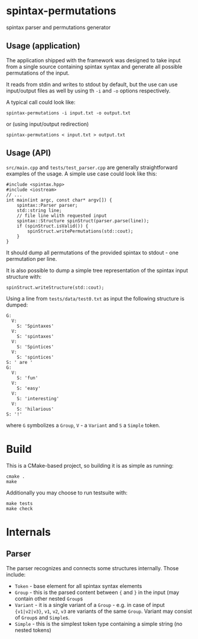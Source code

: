 spintax-permutations
====================
spintax parser and permutations generator

Usage (application)
-------------------

The application shipped with the framework was designed to take input from a single source
containing spintax syntax and generate all possible permutations of the input.

It reads from stdin and writes to stdout by default, but the use can use input/output files as well
by using th `-i` and `-o` options respectively.

A typical call could look like:

    spintax-permutations -i input.txt -o output.txt

or (using input/output redirection)

    spintax-permutations < input.txt > output.txt

Usage (API)
-----------

`src/main.cpp` and `tests/test_parser.cpp` are generally straightforward examples of the usage.
A simple use case could look like this:

    #include <spintax.hpp>
    #include <iostream>
    // ...
    int main(int argc, const char* argv[]) {
        spintax::Parser parser;
        std::string line;
        // file line wlith requested input
        spintax::Structure spinStruct(parser.parse(line));
        if (spinStruct.isValid()) {
            spinStruct.writePermutations(std::cout);
        }
    }

It should dump all permutations of the provided spintax to stdout - one permutation per line.

It is also possible to dump a simple tree representation of the spintax input structure with:

    spinStruct.writeStructure(std::cout);

Using a line from `tests/data/test0.txt` as input the following structure is dumped:

    G:
      V:
        S: 'Spintaxes'
      V:
        S: 'spintaxes'
      V:
        S: 'Spintices'
      V:
        S: 'spintices'
    S: ' are '
    G:
      V:
        S: 'fun'
      V:
        S: 'easy'
      V:
        S: 'interesting'
      V:
        S: 'hilarious'
    S: '!'

where `G` symbolizes a `Group`, `V` - a `Variant` and `S` a `Simple` token.

# Build

This is a CMake-based project, so building it is as simple as running:

    cmake .
    make

Additionally you may choose to run testsuite with:

    make tests
    make check

# Internals

## Parser

The parser recognizes and connects some structures internally. Those include:

+ `Token` - base element for all spintax syntax elements
+ `Group` - this is the parsed content between `{` and `}` in the input (may contain other nested `Group`s
+ `Variant` - it is a single variant of a `Group` - e.g. in case of input `{v1|v2|v3}`, `v1`, `v2`, `v3` are variants of the same `Group`. Variant may consist of `Group`s and `Simple`s.
+ `Simple` - this is the simplest token type containing a simple string (no nested tokens)
